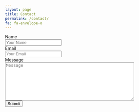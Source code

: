```yaml
---
layout: page
title: Contact
permalink: /contact/
fa: fa-envelope-o
---
```


<form action="http://getsimpleform.com/messages?form_api_token=0f0410be31898c8517978d2680d05b86" method="post">
	<input type='hidden' name='redirect_to' value='http://gordon.celesta.me/thank-you/' />
	<label for='name'>Name</label>
	<br />
	<input type='text' id='name' name='name' placeholder='Your Name' />
	<br />
	<label for='email'>Email</label>
	<br />
	<input type='text' id='email' name='email' placeholder='Your Email' />
	<br />
	<label for='email'>Message</label>
	<br />
	<textarea id='message' name='message' placeholder='Message' rows='8' cols='50'></textarea>
	<br />
	<input type='submit' value='Submit' />
</form>
